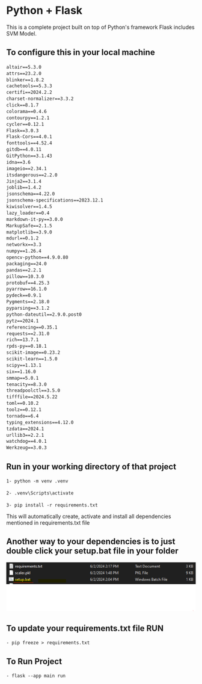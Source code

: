 # Python + Flask

This is a complete project built on top of Python's framework Flask includes SVM Model.

## To configure this in your local machine

```txt
altair==5.3.0
attrs==23.2.0
blinker==1.8.2
cachetools==5.3.3
certifi==2024.2.2
charset-normalizer==3.3.2
click==8.1.7
colorama==0.4.6
contourpy==1.2.1
cycler==0.12.1
Flask==3.0.3
Flask-Cors==4.0.1
fonttools==4.52.4
gitdb==4.0.11
GitPython==3.1.43
idna==3.6
imageio==2.34.1
itsdangerous==2.2.0
Jinja2==3.1.4
joblib==1.4.2
jsonschema==4.22.0
jsonschema-specifications==2023.12.1
kiwisolver==1.4.5
lazy_loader==0.4
markdown-it-py==3.0.0
MarkupSafe==2.1.5
matplotlib==3.9.0
mdurl==0.1.2
networkx==3.3
numpy==1.26.4
opencv-python==4.9.0.80
packaging==24.0
pandas==2.2.1
pillow==10.3.0
protobuf==4.25.3
pyarrow==16.1.0
pydeck==0.9.1
Pygments==2.18.0
pyparsing==3.1.2
python-dateutil==2.9.0.post0
pytz==2024.1
referencing==0.35.1
requests==2.31.0
rich==13.7.1
rpds-py==0.18.1
scikit-image==0.23.2
scikit-learn==1.5.0
scipy==1.13.1
six==1.16.0
smmap==5.0.1
tenacity==8.3.0
threadpoolctl==3.5.0
tifffile==2024.5.22
toml==0.10.2
toolz==0.12.1
tornado==6.4
typing_extensions==4.12.0
tzdata==2024.1
urllib3==2.2.1
watchdog==4.0.1
Werkzeug==3.0.3
```

## Run in your working directory of that project

```cli
1- python -m venv .venv

2- .venv\Scripts\activate

3- pip install -r requirements.txt
```

This will automatically create, activate and install all dependencies mentioned in requirements.txt file

## Another way to your dependencies is to just double click your setup.bat file in your folder

![alt text](./setup_bat.png)

## To update your requirements.txt file RUN

```cli
- pip freeze > requirements.txt
```

## To Run Project

```cli
- flask --app main run
```
